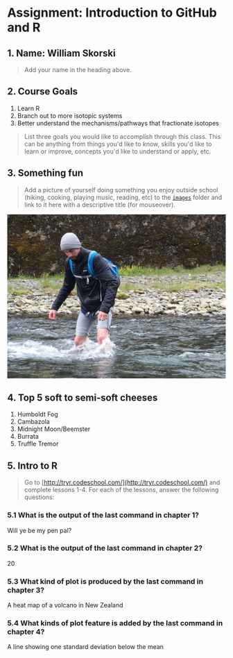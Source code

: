 # Assignment: Introduction to GitHub and R

## 1. Name: William Skorski

> Add your name in the heading above.

## 2. Course Goals

1.  Learn R
2.  Branch out to more isotopic systems
3.  Better understand the mechanisms/pathways that fractionate isotopes

> List three goals you would like to accomplish through this class. This can be anything from things you'd like to know, skills you'd like to learn or improve, concepts you'd like to understand or apply, etc.
## 3. Something fun

> Add a picture of yourself doing something you enjoy outside school (hiking, cooking, playing music, reading, etc) to the [`images`](images) folder and link to it here with a descriptive title (for mouseover).


![Hiking in Iceland](images/Water_Hike.JPG "Hiking in Fjaðrárgljúfur Canyon, Iceland")


## 4. Top 5 soft to semi-soft cheeses

1.  Humboldt Fog
2.  Cambazola
3.  Midnight Moon/Beemster
4.  Burrata
5.  Truffle Tremor

## 5. Intro to R

> Go to [http://tryr.codeschool.com/](http://tryr.codeschool.com/) and complete lessons 1-4. For each of the lessons, answer the following questions:

### 5.1 What is the output of the last command in chapter 1?
Will ye be my pen pal?

### 5.2 What is the output of the last command in chapter 2?
20

### 5.3 What kind of plot is produced by the last command in chapter 3?
A heat map of a volcano in New Zealand

### 5.4 What kinds of plot feature is added by the last command in chapter 4?
A line showing one standard deviation below the mean
